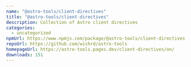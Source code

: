 ```yaml
---
name: "@astro-tools/client-directives"
title: "@astro-tools/client-directives"
description: Collection of Astro client directives
categories:
  - uncategorized
npmUrl: https://www.npmjs.com/package/@astro-tools/client-directives
repoUrl: https://github.com/wishrd/astro-tools
homepageUrl: https://astro-tools.pages.dev/client-directives/on/
downloads: 151
---
```

